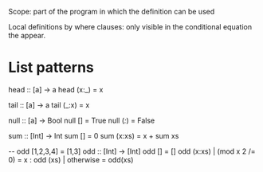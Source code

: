 Scope: part of the program in which the definition can be used

Local definitions by where clauses: only visible in the conditional equation the appear.


List patterns
=============

head :: [a] -> a
head (x:_) = x

tail :: [a] -> a
tail (_:x) = x

null :: [a] -> Bool
null [] = True
null (_:_) = False

sum :: [Int] -> Int
sum [] = 0
sum (x:xs) = x + sum xs

-- odd [1,2,3,4] = [1,3]
odd :: [Int] -> [Int]
odd [] = []
odd (x:xs)
 | (mod x 2 /= 0) = x : odd (xs)
 | otherwise      = odd(xs)

